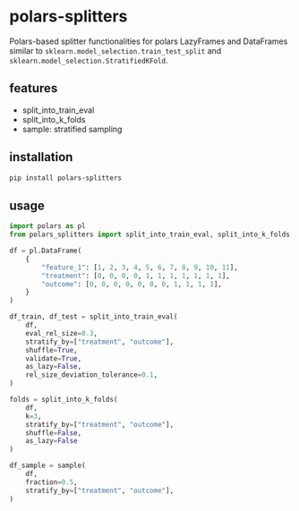 # polars-splitters

Polars-based splitter functionalities for polars LazyFrames and DataFrames similar to `sklearn.model_selection.train_test_split` and `sklearn.model_selection.StratifiedKFold`.

## features

- split_into_train_eval
- split_into_k_folds
- sample: stratified sampling

## installation

```bash
pip install polars-splitters
```

## usage

```python
import polars as pl
from polars_splitters import split_into_train_eval, split_into_k_folds

df = pl.DataFrame(
    {
        "feature_1": [1, 2, 3, 4, 5, 6, 7, 8, 9, 10, 11],
        "treatment": [0, 0, 0, 0, 1, 1, 1, 1, 1, 1, 1],
        "outcome": [0, 0, 0, 0, 0, 0, 0, 1, 1, 1, 1],
    }
)

df_train, df_test = split_into_train_eval(
    df,
    eval_rel_size=0.3,
    stratify_by=["treatment", "outcome"],
    shuffle=True,
    validate=True,
    as_lazy=False,
    rel_size_deviation_tolerance=0.1,
)

folds = split_into_k_folds(
    df,
    k=3,
    stratify_by=["treatment", "outcome"],
    shuffle=False,
    as_lazy=False
)

df_sample = sample(
    df,
    fraction=0.5,
    stratify_by=["treatment", "outcome"],
)
```
